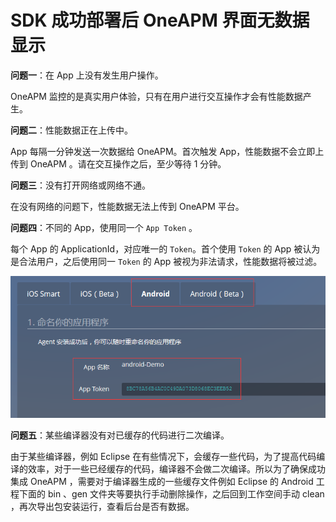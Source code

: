 # SDK 成功部署后 OneAPM 界面无数据显示

**问题一**：在 App 上没有发生用户操作。

OneAPM 监控的是真实用户体验，只有在用户进行交互操作才会有性能数据产生。

**问题二**：性能数据正在上传中。

App 每隔一分钟发送一次数据给 OneAPM。首次触发 App，性能数据不会立即上传到 OneAPM 。请在交互操作之后，至少等待 1 分钟。

**问题三**：没有打开网络或网络不通。

在没有网络的问题下，性能数据无法上传到 OneAPM 平台。

**问题四**：不同的 App，使用同一个 `App Token` 。

每个 App 的 ApplicationId，对应唯一的 `Token`。首个使用 `Token` 的 App 被认为是合法用户，之后使用同一 `Token` 的 App 被视为非法请求，性能数据将被过滤。

![](QQ截图20160111114840.png)

**问题五**：某些编译器没有对已缓存的代码进行二次编译。

由于某些编译器，例如 Eclipse 在有些情况下，会缓存一些代码，为了提高代码编译的效率，对于一些已经缓存的代码，编译器不会做二次编译。所以为了确保成功集成 OneAPM ，需要对于编译器生成的一些缓存文件例如 Eclipse 的 Android 工程下面的 bin 、gen 文件夹等要执行手动删除操作，之后回到工作空间手动 clean ，再次导出包安装运行，查看后台是否有数据。
